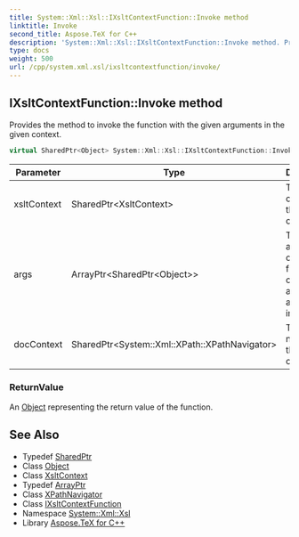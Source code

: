 ```yaml
---
title: System::Xml::Xsl::IXsltContextFunction::Invoke method
linktitle: Invoke
second_title: Aspose.TeX for C++
description: 'System::Xml::Xsl::IXsltContextFunction::Invoke method. Provides the method to invoke the function with the given arguments in the given context in C++.'
type: docs
weight: 500
url: /cpp/system.xml.xsl/ixsltcontextfunction/invoke/
---
```

## IXsltContextFunction::Invoke method


Provides the method to invoke the function with the given arguments in the given context.

```cpp
virtual SharedPtr<Object> System::Xml::Xsl::IXsltContextFunction::Invoke(SharedPtr<XsltContext> xsltContext, ArrayPtr<SharedPtr<Object>> args, SharedPtr<System::Xml::XPath::XPathNavigator> docContext)=0
```


| Parameter | Type | Description |
| --- | --- | --- |
| xsltContext | SharedPtr\<XsltContext\> | The XSLT context for the function call. |
| args | ArrayPtr\<SharedPtr\<Object\>\> | The arguments of the function call. Each argument is an element in the array. |
| docContext | SharedPtr\<System::Xml::XPath::XPathNavigator\> | The context node for the function call. |

### ReturnValue

An [Object](../../../system/object/) representing the return value of the function.

## See Also

* Typedef [SharedPtr](../../../system/sharedptr/)
* Class [Object](../../../system/object/)
* Class [XsltContext](../../xsltcontext/)
* Typedef [ArrayPtr](../../../system/arrayptr/)
* Class [XPathNavigator](../../../system.xml.xpath/xpathnavigator/)
* Class [IXsltContextFunction](../)
* Namespace [System::Xml::Xsl](../../)
* Library [Aspose.TeX for C++](../../../)
